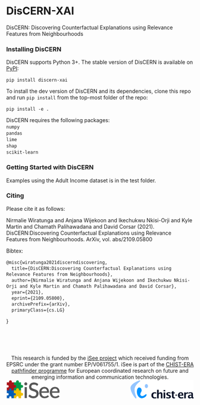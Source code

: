 # DisCERN-XAI
DisCERN: Discovering Counterfactual Explanations using Relevance Features from Neighbourhoods

### Installing DisCERN
DisCERN supports Python 3+. The stable version of DisCERN is available on [PyPI](https://pypi.org/project/discern-xai/):

    pip install discern-xai

To install the dev version of DisCERN and its dependencies, clone this repo and run `pip install` from the top-most folder of the repo:

    pip install -e .

DisCERN requires the following packages:<br>
`numpy`<br>
`pandas`<br>
`lime`<br>
`shap`<br>
`scikit-learn`


### Getting Started with DisCERN

Examples using the Adult Income dataset is in the test folder. 

### Citing

Please cite it as follows:

Nirmalie Wiratunga and Anjana Wijekoon and Ikechukwu Nkisi-Orji and Kyle Martin and Chamath Palihawadana and David Corsar (2021). DisCERN:Discovering Counterfactual Explanations using Relevance Features from Neighbourhoods. ArXiv,  vol. abs/2109.05800


Bibtex:

    @misc{wiratunga2021discerndiscovering,
      title={DisCERN:Discovering Counterfactual Explanations using Relevance Features from Neighbourhoods}, 
      author={Nirmalie Wiratunga and Anjana Wijekoon and Ikechukwu Nkisi-Orji and Kyle Martin and Chamath Palihawadana and David Corsar},
      year={2021},
      eprint={2109.05800},
      archivePrefix={arXiv},
      primaryClass={cs.LG}
}


<br>
<br>
<br>
<br>


<center>This research is funded by the <a href="https://isee4xai.com">iSee project</a> which received funding from EPSRC under the grant number EP/V061755/1. iSee is part of the <a href="https://www.chistera.eu/">CHIST-ERA pathfinder programme</a> for European coordinated research on future and emerging information and communication technologies.</center>
<img align="left" src="isee.png" alt="drawing" height="50"/>
<img align="right" src="chistera.png" alt="drawing" height="50"/><br>


